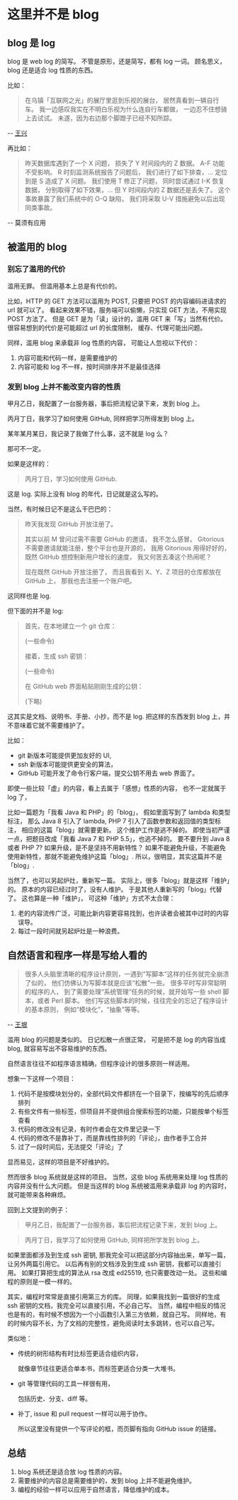 # 这里并不是 blog

## blog 是 log

blog 是 web log 的简写。
不管是原形，还是简写，都有 log 一词。
顾名思义， blog 还是适合 log 性质的东西。

比如：

> 在乌镇「互联网之光」的展厅里逛到乐视的展台，
> 居然真看到一辆自行车。
> 我一边感叹我实在不明白乐视为什么连自行车都做，
> 一边忍不住想骑上去试试。
> 未遂，因为右边那个脚蹬子已经不知所踪。

-- [王兴](https://fanfou.com/statuses/KjjnG6FpCFo)

再比如：

> 昨天数据库遇到了一个 X 问题，
> 损失了 Y 时间段内的 Z 数据。
> A-F 功能不受影响。
> R 时刻监测系统报告了问题后，
> 我们进行了如下排查，...
> 定位到是 S 造成了 X 问题。
> 我们使用 T 修正了问题，
> 同时尝试通过 I-K 恢复数据，
> 分别取得了如下效果，...
> 但 Y 时间段内的 Z 数据还是丢失了。
> 这个事故暴露了我们系统中的 O-Q 缺陷，
> 我们将采取 U-V 措施避免以后出现同类事故。

-- 莫须有应用

## 被滥用的 blog

### 别忘了滥用的代价

滥用无罪。
但滥用基本上总是有代价的。

比如，HTTP 的 GET 方法可以滥用为 POST,
只要把 POST 的内容编码进请求的 url 就可以了。
看起来效果不错，服务端可以偷懒，只实现 GET 方法，不用实现 POST 方法了。
但是 GET 是为「读」设计的，滥用 GET 来「写」当然有代价。
很容易想到的代价是可能超过 url 的长度限制，
缓存、代理可能出问题。

同样，滥用 blog 来承载非 log 性质的内容，
可能让人忽视以下代价：

1. 内容可能和代码一样，是需要维护的
2. 内容可能和 log 不一样，按时间排序并不是最佳选择

### 发到 blog 上并不能改变内容的性质

甲月乙日，我配置了一台服务器，事后把流程记录下来，发到 blog 上。

丙月丁日，我学习了如何使用 GitHub, 同样把学习所得发到 blog 上。

某年某月某日，我记录了我做了什么事，这不就是 log 么？

那可不一定。

如果是这样的：

> 丙月丁日，学习如何使用 GitHub.

这是 log.
实际上没有 blog 的年代，日记就是这么写的。

当然，有时候日记不是这么干巴巴的：

> 昨天我发现 GitHub 开放注册了。
>
> 其实以前 M 曾问过需不需要 GitHub 的邀请，
> 我不怎么感冒。
> Gitorious 不需要邀请就能注册，整个平台也是开源的，
> 我用 Gitorious 用得好好的，
> 既然 GitHub 想控制新用户增长的速度，
> 我又何苦去凑这个热闹呢？
>
> 现在既然 GitHub 开放注册了，
> 而且我看到 X、Y、Z 项目的仓库都放在 GitHub 上，
> 那我也去注册一个账户吧。

这同样也是 log.

但下面的并不是 log:

> 首先，在本地建立一个 git 仓库：
>
> (一些命令)
>
> 接着，生成 ssh 密钥：
>
> (一些命令)
>
> 在 GitHub web 界面粘贴刚刚生成的公钥：
>
> (下略)

这其实是文档、说明书、手册、小抄，而不是 log.
把这样的东西发到 blog 上，并不意味着它就不需要维护了。

比如：

- git 新版本可能提供更加友好的 UI,
- ssh 新版本可能提供更安全的算法，
- GitHub 可能开发了命令行客户端，提交公钥不用去 web 界面了。

即使一些比较「虚」的内容，看上去属于「感想」性质的内容，
也不一定就属于 log 了，

比如一篇题为「我看 Java 和 PHP」的「blog」，
假如里面写到了 lambda 和类型标注，
那么 Java 8 引入了 lambda, PHP 7 引入了函数参数和返回值的类型标注，
相应的这篇「blog」就需要更新。
这个维护工作是逃不掉的。
即使当初严谨一点，把题目改成「我看 Java 7 和 PHP 5.5」，也逃不掉的。
要不要升到 Java 8 或者 PHP 7?
如果升级，是不是坚持不用新特性？
如果不能避免升级，不能避免使用新特性，那就不能避免维护这篇「blog」.
所以，很明显，其实这篇并不是「blog」.

当然了，也可以另起炉灶，重新写一篇。
实际上，很多「blog」就是这样「维护」的。
原本的内容已经过时了，没有人维护。
于是其他人重新写的「blog」代替了。
这也算是一种「维护」，
可这种「维护」方式不太合理：

1. 老的内容流传广泛，可能比新内容更容易找到，也许读者会被其中过时的内容误导。
2. 每过一段时间就另起炉灶是一种浪费。

## 自然语言和程序一样是写给人看的

> 很多人头脑里清晰的程序设计原则，一遇到“写脚本”这样的任务就完全崩溃了似的，
> 他们仿佛认为写脚本就是应该“松散”一些。
> 很多平时写非常聪明的程序的人，
> 到了需要处理“系统管理”任务的时候，就开始写一些 shell 脚本，或者 Perl 脚本。
> 他们写这些脚本的时候，往往完全的忘记了程序设计的基本原则，
> 例如“模块化”，“抽象”等等。

-- [王垠](http://www.yinwang.org/blog-cn/2013/03/29/scripting-language)

滥用 blog 的问题是类似的。
日记松散一点很正常，
可是把不是 log 的内容当成 blog, 就容易写出不容易维护的东西。

自然语言往往不如程序语言精确，但程序设计的很多原则一样适用。

想象一下这样一个项目：

1. 代码不是按模块划分的，全部代码文件都挤在一个目录下，按编写的先后顺序排列
2. 有些文件有一些标签，但项目并不提供组合搜索标签的功能，只能按单个标签查看
3. 代码的修改没有记录，有时作者会在文件里记录一下
4. 代码的修改不是靠补丁，而是靠线性排列的「评论」，由作者手工合并
5. 过了一段时间后，无法提交「评论」了

显而易见，这样的项目是不好维护的。

然而很多 blog 系统就是这样的项目。
当然，这些 blog 系统用来处理 log 性质的内容并没有什么大问题。
但是当这样的 blog 系统被滥用来承载非 log 的内容时，就可能带来各种麻烦。

回到上文提到的例子：

> 甲月乙日，我配置了一台服务器，事后把流程记录下来，发到 blog 上。

> 丙月丁日，我学习了如何使用 GitHub, 同样把所学发到 blog 上。

如果里面都涉及到生成 ssh 密钥, 那我完全可以把这部分内容抽出来，单写一篇，
让另外两篇引用它。
以后再有别的文档涉及到生成 ssh 密钥，我都可以直接引用。
如果打算把生成的算法从 rsa 改成 ed25519, 也只需要改动一处。
这些和编程的原则是一模一样的。

其实，编程时常常是直接引用第三方的库。
同理，如果我找到一篇很好的生成 ssh 密钥的文档，我完全可以直接引用，不必自己写。
当然，编程中相反的情况也是有的，有时候不想因为一个小函数引入第三方依赖，就自己写。
同样地，有的时候内容不长，为了文档的完整性，避免阅读时太多跳转，也可以自己写。

类似地：

- 传统的树形结构有时比标签更适合组织内容，

    就像章节往往更适合单本书，而标签更适合分类一大堆书。

- git 等管理代码的工具一样很有用，

    包括历史、分支、diff 等。

- 补丁, issue 和 pull request 一样可以用于协作。

    所以这里没有提供一个写评论的框，而页脚有指向 GitHub issue 的链接。

## 总结

1. blog 系统还是适合放 log 性质的内容。
2. 需要维护的内容总是需要维护的，发到 blog 上并不能避免维护。
3. 编程的经验一样可以应用于自然语言，降低维护的成本。
